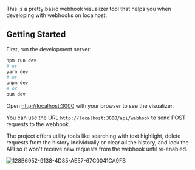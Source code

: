 This is a pretty basic webhook visualizer tool that helps you when developing with webhooks on localhost.

## Getting Started

First, run the development server:

```bash
npm run dev
# or
yarn dev
# or
pnpm dev
# or
bun dev
```

Open [http://localhost:3000](http://localhost:3000) with your browser to see the visualizer.

You can use the URL `http://localhost:3000/api/webhook` to send POST requests to the webhook.

The project offers utility tools like searching with text highlight, delete requests from the history individually or clear all the history, and lock the API so it won't receive new requests from the webhook until re-enabled.

![128B6952-9138-4D85-AE57-67C0041CA9FB](https://github.com/user-attachments/assets/86ee8fec-5047-4332-b8cc-52b7cd2015ea)
